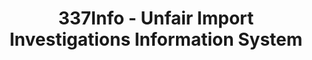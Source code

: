 ---
layout: default
bigquery: https://console.cloud.google.com/bigquery?p=patents-public-data&d=usitc_investigations&page=dataset&project=sheets-management-319211
citation: US International Trade Commission 337Info Unfair Import Investigations Information
  System
contributors: US International Trade Comission
cost: None
description: US International Trade Commission 337Info Unfair Import Investigations
  Information System contains data on investigations done under Section 337. Section
  337 declares the infringement of certain statutory intellectual property rights
  and other forms of unfair competition in import trade to be unlawful practices.
  Most Section 337 investigations involve allegations of patent or registered trademark
  infringement.
documentation: FAQ and tutorial available on the site
last_edit: Mon, 04 Apr 2022 19:10:40 GMT
location: https://pubapps2.usitc.gov/337external/
maintained_by: US International Trade Comission
schema_fields: '[''targetDate'', ''ouiiAttorney'', ''aljAssigned'', ''cafcAppeals'',
  ''investigationType'', ''invUnfairAct'', ''scheduledStartDateEvidHear'', ''reportingRequirements'',
  ''complainant'', ''docketNo'', ''dateComplaintFiled'', ''teoIdIssueDate'', ''finalIdOnViolationDue'',
  ''lastUpdated'', ''patentNumber'', ''dateOfPublicationFrNotice'', ''investigationTermDate'',
  ''gcAttorney'', ''patentNumbers'', ''teoIdDueDate'', ''currentStatus'', ''scheduledEndDateEvidHear'',
  ''title'', ''actualStartDateEvidHear'', ''htsNumbers'', ''dateCreated'', ''internalRemand'',
  ''respondent'', ''id'', ''startDateMarkmanHearing'', ''teoProceedingInvolved'',
  ''actualEndDateEvidHear'', ''endDateMarkmanHearing'', ''issueDateOtherNonFinal'',
  ''teoReliefGranted'', ''investigationNo'', ''markmanHearing'', ''ouiiParticipation'',
  ''currentActiveALJ'', ''finalDetNoViolation'', ''publication_number'', ''finalIdOnViolationIssue'',
  ''trademarkNumbers'', ''finalDetViolation'', ''copyrightNumbers'']'
shortname: unfair_import_investigations
tags:
- import
- legal
- trade
timeframe: 2008-2021 (prior to 2008 downloadable as a JSON file)
title: 337Info - Unfair Import Investigations Information System
uuid: 2721f5ec-e599-4890-9265-9706719fc71e
---